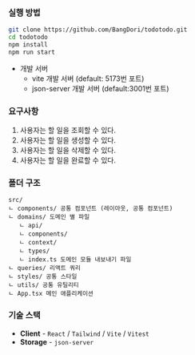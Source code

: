 ### 실행 방법

```bash
git clone https://github.com/BangDori/todotodo.git
cd todotodo
npm install
npm run start
```

- 개발 서버
  - vite 개발 서버 (default: 5173번 포트)
  - json-server 개발 서버 (default:3001번 포트)

### 요구사항

1. 사용자는 할 일을 조회할 수 있다.
2. 사용자는 할 일을 생성할 수 있다.
3. 사용자는 할 일을 삭제할 수 있다.
4. 사용자는 할 일을 완료할 수 있다.

### 폴더 구조

```
src/
ㄴ components/ 공통 컴포넌트 (레이아웃, 공통 컴포넌트)
ㄴ domains/ 도메인 별 파일
   ㄴ api/
   ㄴ components/
   ㄴ context/
   ㄴ types/
   ㄴ index.ts 도메인 모듈 내보내기 파일
ㄴ queries/ 리액트 쿼리
ㄴ styles/ 공통 스타일
ㄴ utils/ 공통 유틸리티
ㄴ App.tsx 메인 애플리케이션
```

### 기술 스택

- **Client** - `React` / `Tailwind` / `Vite` / `Vitest`
- **Storage** - `json-server`
